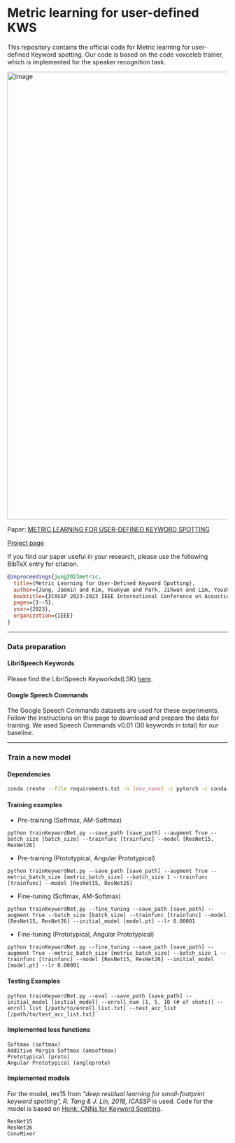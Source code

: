 # Metric learning for user-defined KWS
This repository contains the official code for Metric learning for user-defined Keyword spotting. Our code is based on the code voxceleb trainer, which is implemented for the speaker recognition task.

<img width="1024" alt="image" src="https://github.com/kaistmm/Metric-UD-KWS/assets/71073008/8c798afe-8641-48eb-a5e2-33f261e2993f">

Paper: [METRIC LEARNING FOR USER-DEFINED KEYWORD SPOTTING](https://arxiv.org/pdf/2211.00439.pdf)

[Project page](https://mm.kaist.ac.kr/projects/kws/)

If you find our paper useful in your research, please use the following BibTeX entry for citation.
```BibTeX
@inproceedings{jung2023metric,
  title={Metric Learning for User-Defined Keyword Spotting},
  author={Jung, Jaemin and Kim, Youkyum and Park, Jihwan and Lim, Youshin and Kim, Byeong-Yeol and Jang, Youngjoon and Chung, Joon Son},
  booktitle={ICASSP 2023-2023 IEEE International Conference on Acoustics, Speech and Signal Processing (ICASSP)},
  pages={1--5},
  year={2023},
  organization={IEEE}
}
```

---
### Data preparation
#### LibriSpeech Keywords
Please find the LibriSpeech Keyworkds(LSK) [here]().
#### Google Speech Commands
The Google Speech Commands datasets are used for these experiments. Follow the instructions on this page to download and prepare the data for training. We used Speech Commands v0.01 (30 keywords in total) for our baseline.

---
### Train a new model
#### Dependencies
```sh
conda create --file requirements.txt -n [env_name] -c pytorch -c conda-forge
```

#### Training examples
- Pre-training (Softmax, AM-Softmax)
```
python trainKeywordNet.py --save_path [save_path] --augment True --batch_size [batch_size] --trainfunc [trainfunc] --model [ResNet15, ResNet26]
```
- Pre-training (Prototypical, Angular Prototypical)
```
python trainKeywordNet.py --save_path [save_path] --augment True --metric_batch_size [metric_batch_size] --batch_size 1 --trainfunc [trainfunc] --model [ResNet15, ResNet26]
```

- Fine-tuning (Softmax, AM-Softmax)
```
python trainKeywordNet.py --fine_tuning --save_path [save_path] --augment True --batch_size [batch_size] --trainfunc [trainfunc] --model [ResNet15, ResNet26] --initial_model [model.pt] --lr 0.00001
```
- Fine-tuning (Prototypical, Angular Prototypical)
```
python trainKeywordNet.py --fine_tuning --save_path [save_path] --augment True --metric_batch_size [metric_batch_size] --batch_size 1 --trainfunc [trainfunc] --model [ResNet15, ResNet26] --initial_model [model.pt] --lr 0.00001
```
#### Testing Examples
```
python trainKeywordNet.py --eval --save_path [save_path] --initial_model [initial_model] --enroll_num [1, 5, 10 (# of shots)] --enroll_list [/path/to/enroll_list.txt] --test_acc_list [/path/to/test_acc_list.txt]
```

#### Implemented loss functions
```
Softmax (softmax)
Additive Margin Softmax (amsoftmax)
Prototypical (proto)
Angular Prototypical (angleproto)
```

#### Implemented models
For the model, res15 from *"deep residual learning for small-footprint keyword spotting", R. Tang & J. Lin, 2018, ICASSP* is used. Code for the model is based on [Honk: CNNs for Keyword Spotting](https://github.com/castorini/honk).
```
ResNet15
ResNet26
ConvMixer
```
